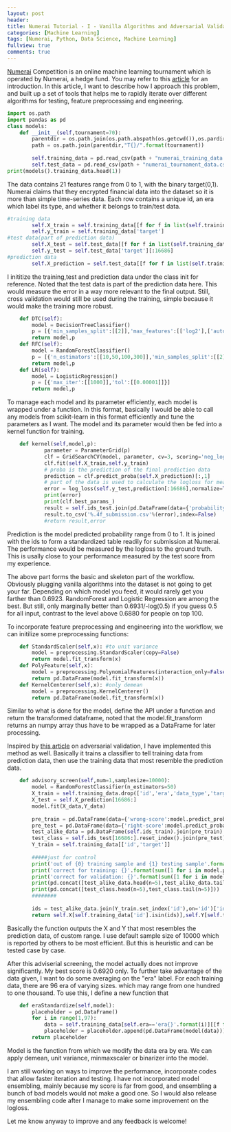 ```yaml
---
layout: post
header:
title: Numerai Tutorial - I - Vanilla Algorithms and Adversarial Validation
categories: [Machine Learning]
tags: [Numerai, Python, Data Science, Machine Learning]
fullview: true
comments: true
---
```


[Numerai](https://numer.ai/) Competition is an online machine learning tournament which is operated by Numerai, a hedge fund. You may refer to this [article](https://www.wired.com/2017/02/ai-hedge-fund-created-new-currency-make-wall-street-work-like-open-source/) for an introduction. In this article, I want to describe how I approach this problem, and built up a set of tools that helps me to rapidly iterate over different algorithms for testing, feature preprocessing and engineering.


```python
import os.path
import pandas as pd
class models:
    def __init__(self,tournament=70):
        parentdir = os.path.join(os.path.abspath(os.getcwd()),os.pardir)
        path = os.path.join(parentdir,"T{}/".format(tournament))
        
        self.training_data = pd.read_csv(path + "numerai_training_data.csv",header=0)
        self.test_data = pd.read_csv(path + "numerai_tournament_data.csv",header=0)
print(models().training_data.head(1))        
```
<script src="https://gist.github.com/chrisckwong821/0ea85216a9b9b158334e24ded809a881.js"></script>

The data contains 21 features range from 0 to 1, with the binary target(0,1). Numerai claims that they encrypted financial data into the dataset so it is more than simple time-series data. Each row contains a unique id, an era which label its type, and whether it belongs to train/test data.


```python
#training data
        self.X_train = self.training_data[[f for f in list(self.training_data) if "feature" in f]]
        self.y_train = self.training_data['target']
#test data(part of prediction data)
        self.X_test = self.test_data[[f for f in list(self.training_data) if "feature" in f]][:16686]
        self.y_test = self.test_data['target'][:16686]
#prediction data
        self.X_prediction = self.test_data[[f for f in list(self.training_data) if "feature" in f]]
```

I inititize the training,test and prediction data under the class init for reference. Noted that the test data is part of the prediction data here. This would measure the error in a way more relevant to the final output.
Still, cross validation would still be used during the training, simple because it would make the training more robust.


```python
    def DTC(self):
        model = DecisionTreeClassifier()
        p = [{'min_samples_split':[[2]],'max_features':[['log2'],['auto']],'max_depth':[[5]]}]
        return model,p
    def RFC(self):
        model = RandomForestClassifier()
        p = [{'n_estimators':[[10,50,100,300]],'min_samples_split':[[2]],'max_features':[['log2'],['auto']],'max_depth':[[2,3,4]]}]
        return model,p
    def LR(self):
        model = LogisticRegression()
        p = [{'max_iter':[[1000]],'tol':[[0.00001]]}]
        return model,p
```

To manage each model and its parameter efficiently, each model is wrapped under a function. In this format, basically I would be able to call any models from scikit-learn in this format efficiently and tune the parameters as I want. The model and its parameter would then be fed into a kernel function for training. 


```python
    def kernel(self,model,p):
            parameter = ParameterGrid(p)
            clf = GridSearchCV(model, parameter, cv=3, scoring='neg_log_loss',n_jobs=2)
            clf.fit(self.X_train,self.y_train)
            # proba is the prediction of the final prediction data
            prediction = clf.predict_proba(self.X_prediction)[:,1]
            # part of the data is used to calculate the logloss for measuring performance 
            error = log_loss(self.y_test,prediction[:16686],normalize=True)
            print(error)
            print(clf.best_params_)
            result = self.ids_test.join(pd.DataFrame(data={'probability':prediction}))
            result.to_csv('%.4f_submission.csv'%(error),index=False)
            #return result,error
```

Prediction is the model predicted probability range from 0 to 1. It is joined with the ids to form a standardized table readily for submission at Numerai. The performance would be measured by the logloss to the ground truth. This is usally close to your performance measured by the test score from my experience.

The above part forms the basic and skeleton part of the workflow. Obviously plugging vanilla algorithms into the dataset is not going to get your far. Depending on which model you feed, it would rarely get you farther than 0.6923. RandomForest and Logistic Regression are among the best. But still, only marginally better than 0.6931/-log(0.5) if you guess 0.5 for all input, contrast to the level above 0.6880 for people on top 100.

To incorporate feature preprocessing and engineering into the workflow, we can initilize some preprocessing functions:


```python
    def StandardScaler(self,x): #to unit variance
        model = preprocessing.StandardScaler(copy=False)
        return model.fit_transform(x)
    def PolyFeature(self,x):
        model = preprocessing.PolynomialFeatures(interaction_only=False)
        return pd.DataFrame(model.fit_transform(x))
    def KernelCenterer(self,x): #only demean
        model = preprocessing.KernelCenterer()
        return pd.DataFrame(model.fit_transform(x))
```

Similar to what is done for the model, define the API under a function and return the transformed dataframe, noted that the model.fit_transform returns an numpy array thus have to be wrapped as a DataFrame for later processing.

Inspired by [this article](http://fastml.com/adversarial-validation-part-one/) on adversarial validation, I have implemented this method as well. Basically it trains a classifier to tell training data from prediction data, then use the training data that most resemble the prediction data.


```python
    def advisory_screen(self,num=1,samplesize=10000):
        model = RandomForestClassifier(n_estimators=50)
        X_train = self.training_data.drop(['id','era','data_type','target'],1)
        X_test = self.X_prediction[16686:]
        model.fit(X_data,Y_data)
        
        pre_train = pd.DataFrame(data={'wrong-score':model.predict_proba(X_train)[:,1]})
        pre_test = pd.DataFrame(data={'right-score':model.predict_proba(X_test)[:,1]})
        test_alike_data = pd.DataFrame(self.ids_train).join(pre_train).sort_values(by='wrong-score',ascending=False)[:samplesize]
        test_class = self.ids_test[16686:].reset_index().join(pre_test).sort_values(by='right-score',ascending=False)
        Y_train = self.training_data[['id','target']]
        
        #####just for control
        print('out of {0} training sample and {1} testing sample'.format(sample_size_train,sample_size_test))
        print('correct for training: {}'.format(sum([1 for i in model.predict_proba(X_train)[:,1] if i<0.5])))
        print('correct for validation: {}'.format(sum([1 for i in model.predict_proba(X_test)[:,1] if i>0.5])))
        print(pd.concat([test_alike_data.head(n=5),test_alike_data.tail(n=5)]))
        print(pd.concat([test_class.head(n=5),test_class.tail(n=5)]))
        ########
        
        ids = test_alike_data.join(Y_train.set_index('id'),on='id')['id']
        return self.X[self.training_data['id'].isin(ids)],self.Y[self.training_data['id'].isin(ids)]

```

Basically the function outputs the X and Y that most resembles the prediction data, of custom range. I use default sample size of 10000 which is reported by others to be most efficient. But this is heuristic and can be tested case by case.

After this adviserial screening, the model actually does not improve significantly. My best score is 0.6920 only. To further take advantage of the data given, I want to do some averaging on the "era" label. For each training data, there are 96 era of varying sizes. which may range from one hundred to one thousand. To use this, I define a new function that 


```python
    def eraStandardize(self,model):
        placeholder = pd.DataFrame()
        for i in range(1,97):
            data = self.training_data[self.era=='era{}'.format(i)][[f for f in list(self.training_data) if "feature" in f]]
            placeholder = placeholder.append(pd.DataFrame(model(data)))
        return placeholder
```

Model is the function from which we modify the data era by era. We can apply demean, unit variance, minmaxscaler or binarizer into the model. 

I am still working on ways to improve the performance, incorporate codes that allow faster iteration and testing. I have not incorporated model ensembling, mainly because my score is far from good, and ensembling a bunch of bad models would not make a good one. So I would also release my ensembling code after I manage to make some improvement on the logloss.

Let me know anyway to improve and any feedback is welcome!
